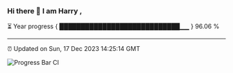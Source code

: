 ### Hi there 👋 I am Harry , 

⏳ Year progress { ████████████████████████████▁▁ } 96.06 %

---

⏰ Updated on Sun, 17 Dec 2023 14:25:14 GMT

![Progress Bar CI](https://github.com/duykhang68/duykhang68/workflows/Progress%20Bar%20CI/badge.svg)

